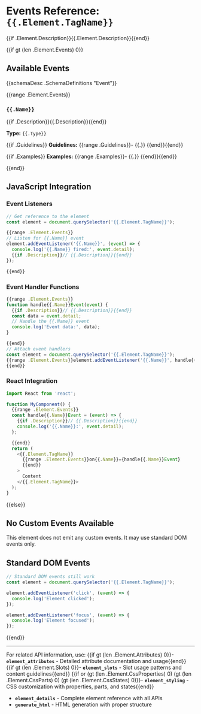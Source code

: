 # Events Reference: `{{.Element.TagName}}`

{{if .Element.Description}}{{.Element.Description}}{{end}}

{{if gt (len .Element.Events) 0}}
## Available Events

{{schemaDesc .SchemaDefinitions "Event"}}

{{range .Element.Events}}
### `{{.Name}}`

{{if .Description}}{{.Description}}{{end}}

**Type:** `{{.Type}}`

{{if .Guidelines}}
**Guidelines:**
{{range .Guidelines}}- {{.}}
{{end}}{{end}}

{{if .Examples}}
**Examples:**
{{range .Examples}}- {{.}}
{{end}}{{end}}

{{end}}

## JavaScript Integration

### Event Listeners

```javascript
// Get reference to the element
const element = document.querySelector('{{.Element.TagName}}');

{{range .Element.Events}}
// Listen for {{.Name}} event
element.addEventListener('{{.Name}}', (event) => {
  console.log('{{.Name}} fired:', event.detail);
  {{if .Description}}// {{.Description}}{{end}}
});

{{end}}
```

### Event Handler Functions

```javascript
{{range .Element.Events}}
function handle{{.Name}}Event(event) {
  {{if .Description}}// {{.Description}}{{end}}
  const data = event.detail;
  // Handle the {{.Name}} event
  console.log('Event data:', data);
}

{{end}}
// Attach event handlers
const element = document.querySelector('{{.Element.TagName}}');
{{range .Element.Events}}element.addEventListener('{{.Name}}', handle{{.Name}}Event);
{{end}}
```

### React Integration

```jsx
import React from 'react';

function MyComponent() {
  {{range .Element.Events}}
  const handle{{.Name}}Event = (event) => {
    {{if .Description}}// {{.Description}}{{end}}
    console.log('{{.Name}}:', event.detail);
  };

  {{end}}
  return (
    <{{.Element.TagName}}
      {{range .Element.Events}}on{{.Name}}={handle{{.Name}}Event}
      {{end}}
    >
      Content
    </{{.Element.TagName}}>
  );
}
```

{{else}}
## No Custom Events Available

This element does not emit any custom events. It may use standard DOM events only.

## Standard DOM Events

```javascript
// Standard DOM events still work
const element = document.querySelector('{{.Element.TagName}}');

element.addEventListener('click', (event) => {
  console.log('Element clicked');
});

element.addEventListener('focus', (event) => {
  console.log('Element focused');
});
```
{{end}}

---

For related API information, use:
{{if gt (len .Element.Attributes) 0}}- **`element_attributes`** - Detailed attribute documentation and usage{{end}}
{{if gt (len .Element.Slots) 0}}- **`element_slots`** - Slot usage patterns and content guidelines{{end}}
{{if or (gt (len .Element.CssProperties) 0) (gt (len .Element.CssParts) 0) (gt (len .Element.CssStates) 0)}}- **`element_styling`** - CSS customization with properties, parts, and states{{end}}
- **`element_details`** - Complete element reference with all APIs
- **`generate_html`** - HTML generation with proper structure